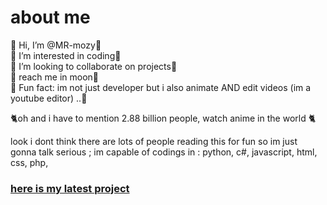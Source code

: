 <h1>about me</h1>
🥂 Hi, I’m @MR-mozy🍷<br>
🍷 I’m interested in coding🥂<br>
🥂 I’m looking to collaborate on projects🍷<br>
🍷 reach me in moon🥂<br>
🥂 Fun fact: im not just developer but i also animate AND edit videos (im a youtube editor) ..🍷<br>

🐈oh and i have to mention 2.88 billion people, watch anime in the world 🐈

look i dont think there are lots of people reading this for fun so im just gonna talk serious ;
im capable of codings in : python, c#, javascript, html, css, php, 

<h3><a href="https://github.com/MR-mozy/zixus">here is my latest project</a></h3>
<!---
MR-mozy/MR-mozy is a ✨ special ✨ repository because its `README.md` (this file) appears on your GitHub profile.
You can click the Preview link to take a look at your changes.
--->

